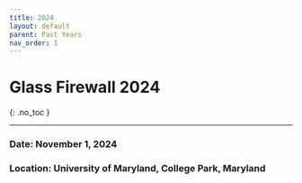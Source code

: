 ```yaml
---
title: 2024
layout: default
parent: Past Years
nav_order: 1
---
```

# Glass Firewall 2024
{: .no_toc }



---


### Date: November 1, 2024
### Location: University of Maryland, College Park, Maryland
